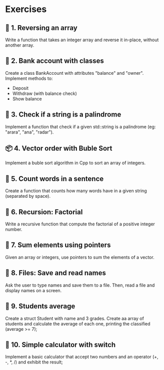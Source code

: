 # Exercises

## 🧮 1. Reversing an array

Write a function that takes an integer array and reverse it in-place, without another array.

## 🔄 2. Bank account with classes

Create a class BankAccount with attributes "balance" and "owner". Implement methods to:
- Deposit
- Withdraw (with balance check)
- Show balance

## 🔁 3. Check if a string is a palindrome

Implement a function that check if a given std::string is a palindrome (eg: "arara", "ana", "radar").

## 📦 4. Vector order with Buble Sort

Implement a buble sort algorithm in Cpp to sort an array of integers.

## 🧮 5. Count words in a sentence

Create a function that counts how many words have in a given string (separated by space).

## 🧾 6. Recursion: Factorial

Write a recursive function that compute the factorial of a positive integer number.

## 📁 7. Sum elements using pointers

Given an array or integers, use pointers to sum the elements of a vector.

## 🧮 8. Files: Save and read names

Ask the user to type names and save them to a file. Then, read a file and display names on a screen.

## 🎲 9. Students average

Create a struct Student with name and 3 grades. Create aa array of students and calculate the average of each one, printing the classified (average >= 7);

## 🧹 10. Simple calculator with switch

Implement a basic calculator that accept two numbers and an operator (+, -, *, /) and exhibit the result; 


